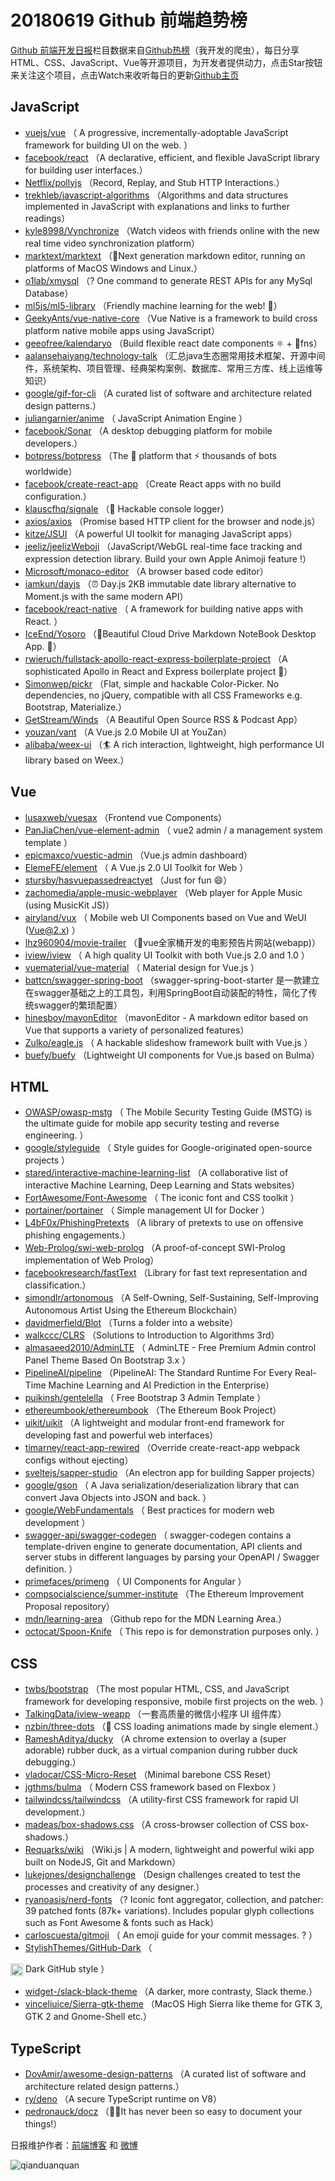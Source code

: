 # 20180619 Github 前端趋势榜

[Github 前端开发日报](https://qdkfweb.cn/c/news)栏目数据来自[Github热榜](https://github.qdkfweb.cn/)（我开发的爬虫），每日分享HTML、CSS、JavaScript、Vue等开源项目，为开发者提供动力，点击Star按钮来关注这个项目，点击Watch来收听每日的更新[Github主页](https://github.com/kujian/githubTrending)
## JavaScript

* [vuejs/vue](https://github.com/vuejs/vue) （
        A progressive, incrementally-adoptable JavaScript framework for building UI on the web.
      ）
* [facebook/react](https://github.com/facebook/react) （A declarative, efficient, and flexible JavaScript library for building user interfaces.）
* [Netflix/pollyjs](https://github.com/Netflix/pollyjs) （Record, Replay, and Stub HTTP Interactions.）
* [trekhleb/javascript-algorithms](https://github.com/trekhleb/javascript-algorithms) （Algorithms and data structures implemented in JavaScript with explanations and links to further readings）
* [kyle8998/Vynchronize](https://github.com/kyle8998/Vynchronize) （Watch videos with friends online with the new real time video synchronization platform）
* [marktext/marktext](https://github.com/marktext/marktext) （📝Next generation markdown editor, running on platforms of MacOS Windows and Linux.）
* [o1lab/xmysql](https://github.com/o1lab/xmysql) （? One command to generate REST APIs for any MySql Database）
* [ml5js/ml5-library](https://github.com/ml5js/ml5-library) （Friendly machine learning for the web! 🤖）
* [GeekyAnts/vue-native-core](https://github.com/GeekyAnts/vue-native-core) （Vue Native is a framework to build cross platform native mobile apps using JavaScript）
* [geeofree/kalendaryo](https://github.com/geeofree/kalendaryo) （Build flexible react date components ⚛️ + 📅fns）
* [aalansehaiyang/technology-talk](https://github.com/aalansehaiyang/technology-talk) （汇总java生态圈常用技术框架、开源中间件，系统架构、项目管理、经典架构案例、数据库、常用三方库、线上运维等知识）
* [google/gif-for-cli](https://github.com/google/gif-for-cli) （A curated list of software and architecture related design patterns.）
* [juliangarnier/anime](https://github.com/juliangarnier/anime) （
        JavaScript Animation Engine
      ）
* [facebook/Sonar](https://github.com/facebook/Sonar) （A desktop debugging platform for mobile developers.）
* [botpress/botpress](https://github.com/botpress/botpress) （The 🤖 platform that ⚡ thousands of bots worldwide）
* [facebook/create-react-app](https://github.com/facebook/create-react-app) （Create React apps with no build configuration.）
* [klauscfhq/signale](https://github.com/klauscfhq/signale) （👋 Hackable console logger）
* [axios/axios](https://github.com/axios/axios) （Promise based HTTP client for the browser and node.js）
* [kitze/JSUI](https://github.com/kitze/JSUI) （A powerful UI toolkit for managing JavaScript apps）
* [jeeliz/jeelizWeboji](https://github.com/jeeliz/jeelizWeboji) （JavaScript/WebGL real-time face tracking and expression detection library. Build your own Apple Animoji feature !）
* [Microsoft/monaco-editor](https://github.com/Microsoft/monaco-editor) （A browser based code editor）
* [iamkun/dayjs](https://github.com/iamkun/dayjs) （⏰ Day.js 2KB immutable date library alternative to Moment.js with the same modern API）
* [facebook/react-native](https://github.com/facebook/react) （
        A framework for building native apps with React.
      ）
* [IceEnd/Yosoro](https://github.com/IceEnd/Yosoro) （📓Beautiful Cloud Drive Markdown NoteBook Desktop App. 🚀）
* [rwieruch/fullstack-apollo-react-express-boilerplate-project](https://github.com/rwieruch/fullstack-apollo-react-express-boilerplate-project) （A sophisticated Apollo in React and Express boilerplate project 🌟）
* [Simonwep/pickr](https://github.com/Simonwep/pickr) （Flat, simple and hackable Color-Picker. No dependencies, no jQuery, compatible with all CSS Frameworks e.g. Bootstrap, Materialize.）
* [GetStream/Winds](https://github.com/GetStream/Winds) （A Beautiful Open Source RSS &amp; Podcast App）
* [youzan/vant](https://github.com/youzan/vant) （A Vue.js 2.0 Mobile UI at YouZan）
* [alibaba/weex-ui](https://github.com/alibaba/weex-ui) （🏄 A rich interaction, lightweight, high performance UI library based on Weex.）

## Vue

* [lusaxweb/vuesax](https://github.com/lusaxweb/vuesax) （Frontend vue Components）
* [PanJiaChen/vue-element-admin](https://github.com/PanJiaChen/vue-element-admin) （
        vue2 admin / a management system template
      ）
* [epicmaxco/vuestic-admin](https://github.com/epicmaxco/vuestic-admin) （Vue.js admin dashboard）
* [ElemeFE/element](https://github.com/ElemeFE/element) （
        A Vue.js 2.0 UI Toolkit for Web
      ）
* [stursby/hasvuepassedreactyet](https://github.com/stursby/hasvuepassedreactyet) （Just for fun 😄）
* [zachomedia/apple-music-webplayer](https://github.com/zachomedia/apple-music-webplayer) （Web player for Apple Music (using MusicKit JS)）
* [airyland/vux](https://github.com/airyland/vux) （
        Mobile web UI Components based on Vue and WeUI (Vue@2.x)
      ）
* [lhz960904/movie-trailer](https://github.com/lhz960904/movie-trailer) （🍿vue全家桶开发的电影预告片网站(webapp)）
* [iview/iview](https://github.com/iview/iview) （
        A high quality UI Toolkit with both Vue.js 2.0 and 1.0
      ）
* [vuematerial/vue-material](https://github.com/vuematerial/vue-material) （
        Material design for Vue.js
      ）
* [battcn/swagger-spring-boot](https://github.com/battcn/swagger-spring-boot) （swagger-spring-boot-starter 是一款建立在swagger基础之上的工具包，利用SpringBoot自动装配的特性，简化了传统swagger的繁琐配置）
* [hinesboy/mavonEditor](https://github.com/hinesboy/mavonEditor) （mavonEditor - A markdown editor based on Vue that supports a variety of personalized features）
* [Zulko/eagle.js](https://github.com/Zulko/eagle.js) （
        A hackable slideshow framework built with Vue.js
      ）
* [buefy/buefy](https://github.com/buefy/buefy) （Lightweight UI components for Vue.js based on Bulma）

## HTML

* [OWASP/owasp-mstg](https://github.com/OWASP/owasp-mstg) （
         The Mobile Security Testing Guide (MSTG) is the ultimate guide for mobile app security testing and reverse engineering.
      ）
* [google/styleguide](https://github.com/google/styleguide) （
        Style guides for Google-originated open-source projects
      ）
* [stared/interactive-machine-learning-list](https://github.com/stared/interactive-machine-learning-list) （A collaborative list of interactive Machine Learning, Deep Learning and Stats websites）
* [FortAwesome/Font-Awesome](https://github.com/FortAwesome/Font-Awesome) （
        The iconic font and CSS toolkit
      ）
* [portainer/portainer](https://github.com/portainer/portainer) （
        Simple management UI for Docker
      ）
* [L4bF0x/PhishingPretexts](https://github.com/L4bF0x/PhishingPretexts) （A library of pretexts to use on offensive phishing engagements.）
* [Web-Prolog/swi-web-prolog](https://github.com/Web-Prolog/swi-web-prolog) （A proof-of-concept SWI-Prolog implementation of Web Prolog）
* [facebookresearch/fastText](https://github.com/facebookresearch/fastText) （Library for fast text representation and classification.）
* [simondlr/artonomous](https://github.com/simondlr/artonomous) （A Self-Owning, Self-Sustaining, Self-Improving Autonomous Artist Using the Ethereum Blockchain）
* [davidmerfield/Blot](https://github.com/davidmerfield/Blot) （Turns a folder into a website）
* [walkccc/CLRS](https://github.com/walkccc/CLRS) （Solutions to Introduction to Algorithms 3rd）
* [almasaeed2010/AdminLTE](https://github.com/almasaeed2010/AdminLTE) （
        AdminLTE - Free Premium Admin control Panel Theme Based On Bootstrap 3.x
      ）
* [PipelineAI/pipeline](https://github.com/PipelineAI/pipeline) （PipelineAI: The Standard Runtime For Every Real-Time Machine Learning and AI Prediction in the Enterprise）
* [puikinsh/gentelella](https://github.com/puikinsh/gentelella) （
        Free Bootstrap 3 Admin Template
      ）
* [ethereumbook/ethereumbook](https://github.com/ethereumbook/ethereumbook) （The Ethereum Book Project）
* [uikit/uikit](https://github.com/uikit/uikit) （A lightweight and modular front-end framework for developing fast and powerful web interfaces）
* [timarney/react-app-rewired](https://github.com/timarney/react-app-rewired) （Override create-react-app webpack configs without ejecting）
* [sveltejs/sapper-studio](https://github.com/sveltejs/sapper-studio) （An electron app for building Sapper projects）
* [google/gson](https://github.com/google/gson) （
        A Java serialization/deserialization library that can convert Java Objects into JSON and back.
      ）
* [google/WebFundamentals](https://github.com/google/WebFundamentals) （
        Best practices for modern web development
      ）
* [swagger-api/swagger-codegen](https://github.com/swagger-api/swagger-codegen) （
        swagger-codegen contains a template-driven engine to generate documentation, API clients and server stubs in different languages by parsing your OpenAPI / Swagger definition.
      ）
* [primefaces/primeng](https://github.com/primefaces/primeng) （
        UI Components for Angular
      ）
* [compsocialscience/summer-institute](https://github.com/compsocialscience/summer-institute) （The Ethereum Improvement Proposal repository）
* [mdn/learning-area](https://github.com/mdn/learning-area) （Github repo for the MDN Learning Area.）
* [octocat/Spoon-Knife](https://github.com/octocat/Spoon-Knife) （
        This repo is for demonstration purposes only.
      ）

## CSS

* [twbs/bootstrap](https://github.com/twbs/bootstrap) （The most popular HTML, CSS, and JavaScript framework for developing responsive, mobile first projects on the web.
      ）
* [TalkingData/iview-weapp](https://github.com/TalkingData/iview-weapp) （一套高质量的微信小程序 UI 组件库）
* [nzbin/three-dots](https://github.com/nzbin/three-dots) （🔮 CSS loading animations made by single element.）
* [RameshAditya/ducky](https://github.com/RameshAditya/ducky) （A chrome extension to overlay a (super adorable) rubber duck, as a virtual companion during rubber duck debugging.）
* [vladocar/CSS-Micro-Reset](https://github.com/vladocar/CSS-Micro-Reset) （Minimal barebone CSS Reset）
* [jgthms/bulma](https://github.com/jgthms/bulma) （
        Modern CSS framework based on Flexbox
      ）
* [tailwindcss/tailwindcss](https://github.com/tailwindcss/tailwindcss) （A utility-first CSS framework for rapid UI development.）
* [madeas/box-shadows.css](https://github.com/madeas/box-shadows.css) （A cross-browser collection of CSS box-shadows.）
* [Requarks/wiki](https://github.com/Requarks/wiki) （Wiki.js | A modern, lightweight and powerful wiki app built on NodeJS, Git and Markdown）
* [lukejones/designchallenge](https://github.com/lukejones/designchallenge) （Design challenges created to test the processes and creativity of any designer.）
* [ryanoasis/nerd-fonts](https://github.com/ryanoasis/nerd-fonts) （? Iconic font aggregator, collection, and patcher: 39 patched fonts (87k+ variations). Includes popular glyph collections such as Font Awesome &amp; fonts such as Hack）
* [carloscuesta/gitmoji](https://github.com/carloscuesta/gitmoji) （
        An emoji guide for your commit messages. ? 
      ）
* [StylishThemes/GitHub-Dark](https://github.com/StylishThemes/GitHub-Dark) （
        
<img class="emoji" title=":octocat:" alt=":octocat:" src="https://assets-cdn.github.com/images/icons/emoji/octocat.png" height="20" width="20" align="absmiddle"> Dark GitHub style
      ）
* [widget-/slack-black-theme](https://github.com/widget-/slack-black-theme) （A darker, more contrasty, Slack theme.）
* [vinceliuice/Sierra-gtk-theme](https://github.com/vinceliuice/Sierra-gtk-theme) （MacOS High Sierra like theme for GTK 3, GTK 2 and Gnome-Shell etc.）

## TypeScript

* [DovAmir/awesome-design-patterns](https://github.com/DovAmir/awesome-design-patterns) （A curated list of software and architecture related design patterns.）
* [ry/deno](https://github.com/ry/deno) （A secure TypeScript runtime on V8）
* [pedronauck/docz](https://github.com/pedronauck/docz) （✍🏻It has never been so easy to document your things!）


日报维护作者：[前端博客](https://qdkfweb.cn/) 和 [微博](https://qdkfweb.cn/go/weibo)

![qianduanquan](https://user-images.githubusercontent.com/3055447/38468989-651132ac-3b80-11e8-8e6b-15122322a9d7.png)